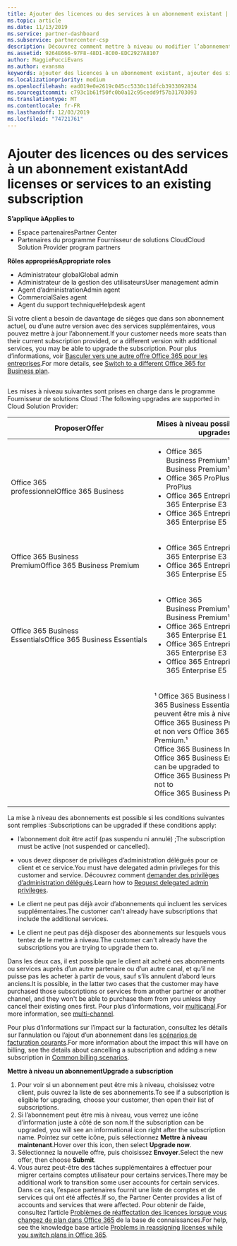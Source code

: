 ```yaml
---
title: Ajouter des licences ou des services à un abonnement existant | Espace partenaires
ms.topic: article
ms.date: 11/13/2019
ms.service: partner-dashboard
ms.subservice: partnercenter-csp
description: Découvrez comment mettre à niveau ou modifier l’abonnement d’un client, par exemple ajouter des licences ou des sièges ou passer à une version différente avec d’autres services.
ms.assetid: 9264E666-97F8-48D1-8C00-EDC2927A8107
author: MaggiePucciEvans
ms.author: evansma
keywords: ajouter des licences à un abonnement existant, ajouter des sièges à un abonnement existant, modifier un abonnement, changer d'abonnement, acheter des licences supplémentaires pour un client
ms.localizationpriority: medium
ms.openlocfilehash: ead019e0e2619c045cc5330c11dfcb3933092834
ms.sourcegitcommit: c793c1b61f50fc0b0a12c95cedd9f57b31703093
ms.translationtype: MT
ms.contentlocale: fr-FR
ms.lasthandoff: 12/03/2019
ms.locfileid: "74721761"
---
```

# <a name="add-licenses-or-services-to-an-existing-subscription"></a><span data-ttu-id="3ab76-104">Ajouter des licences ou des services à un abonnement existant</span><span class="sxs-lookup"><span data-stu-id="3ab76-104">Add licenses or services to an existing subscription</span></span>

<span data-ttu-id="3ab76-105">**S’applique à**</span><span class="sxs-lookup"><span data-stu-id="3ab76-105">**Applies to**</span></span>

- <span data-ttu-id="3ab76-106">Espace partenaires</span><span class="sxs-lookup"><span data-stu-id="3ab76-106">Partner Center</span></span>
- <span data-ttu-id="3ab76-107">Partenaires du programme Fournisseur de solutions Cloud</span><span class="sxs-lookup"><span data-stu-id="3ab76-107">Cloud Solution Provider program partners</span></span>

<span data-ttu-id="3ab76-108">**Rôles appropriés**</span><span class="sxs-lookup"><span data-stu-id="3ab76-108">**Appropriate roles**</span></span>

- <span data-ttu-id="3ab76-109">Administrateur global</span><span class="sxs-lookup"><span data-stu-id="3ab76-109">Global admin</span></span>
- <span data-ttu-id="3ab76-110">Administrateur de la gestion des utilisateurs</span><span class="sxs-lookup"><span data-stu-id="3ab76-110">User management admin</span></span>
- <span data-ttu-id="3ab76-111">Agent d’administration</span><span class="sxs-lookup"><span data-stu-id="3ab76-111">Admin agent</span></span>
- <span data-ttu-id="3ab76-112">Commercial</span><span class="sxs-lookup"><span data-stu-id="3ab76-112">Sales agent</span></span>
- <span data-ttu-id="3ab76-113">Agent du support technique</span><span class="sxs-lookup"><span data-stu-id="3ab76-113">Helpdesk agent</span></span>

<span data-ttu-id="3ab76-114">Si votre client a besoin de davantage de sièges que dans son abonnement actuel, ou d’une autre version avec des services supplémentaires, vous pouvez mettre à jour l’abonnement.</span><span class="sxs-lookup"><span data-stu-id="3ab76-114">If your customer needs more seats than their current subscription provided, or a different version with additional services, you may be able to upgrade the subscription.</span></span> <span data-ttu-id="3ab76-115">Pour plus d’informations, voir [Basculer vers une autre offre Office&nbsp;365 pour les entreprises](https://go.microsoft.com/fwlink/p/?LinkId=723577).</span><span class="sxs-lookup"><span data-stu-id="3ab76-115">For more details, see [Switch to a different Office 365 for Business plan](https://go.microsoft.com/fwlink/p/?LinkId=723577).</span></span>

## <a href="" id="upgradesubscription"></a>


<span data-ttu-id="3ab76-116">Les mises à niveau suivantes sont prises en charge dans le programme Fournisseur de solutions Cloud&nbsp;:</span><span class="sxs-lookup"><span data-stu-id="3ab76-116">The following upgrades are supported in Cloud Solution Provider:</span></span>

<table>
<colgroup>
<col width="50%" />
<col width="50%" />
</colgroup>
<thead>
<tr class="header">
<th><span data-ttu-id="3ab76-117">Proposer</span><span class="sxs-lookup"><span data-stu-id="3ab76-117">Offer</span></span></th>
<th><span data-ttu-id="3ab76-118">Mises à niveau possibles</span><span class="sxs-lookup"><span data-stu-id="3ab76-118">Possible upgrades</span></span></th>
</tr>
</thead>
<tbody>
<tr class="odd">
<td><span data-ttu-id="3ab76-119">Office 365 professionnel</span><span class="sxs-lookup"><span data-stu-id="3ab76-119">Office 365 Business</span></span></td>
<td><ul>
<li><span data-ttu-id="3ab76-120">Office&nbsp;365 Business&nbsp;Premium¹</span><span class="sxs-lookup"><span data-stu-id="3ab76-120">Office 365 Business Premium¹</span></span></li>
<li><span data-ttu-id="3ab76-121">Office 365 ProPlus</span><span class="sxs-lookup"><span data-stu-id="3ab76-121">Office 365 ProPlus</span></span></li>
<li><span data-ttu-id="3ab76-122">Office 365 Entreprise E3</span><span class="sxs-lookup"><span data-stu-id="3ab76-122">Office 365 Enterprise E3</span></span></li>
<li><span data-ttu-id="3ab76-123">Office 365 Entreprise E5</span><span class="sxs-lookup"><span data-stu-id="3ab76-123">Office 365 Enterprise E5</span></span></li>
</ul></td>
</tr>
<tr class="even">
<td><span data-ttu-id="3ab76-124">Office 365 Business Premium</span><span class="sxs-lookup"><span data-stu-id="3ab76-124">Office 365 Business Premium</span></span></td>
<td><ul>
<li><span data-ttu-id="3ab76-125">Office 365 Entreprise E3</span><span class="sxs-lookup"><span data-stu-id="3ab76-125">Office 365 Enterprise E3</span></span></li>
<li><span data-ttu-id="3ab76-126">Office 365 Entreprise E5</span><span class="sxs-lookup"><span data-stu-id="3ab76-126">Office 365 Enterprise E5</span></span></li>
</ul></td>
</tr>
<tr class="odd">
<td><span data-ttu-id="3ab76-127">Office 365 Business Essentials</span><span class="sxs-lookup"><span data-stu-id="3ab76-127">Office 365 Business Essentials</span></span></td>
<td><ul>
<li><span data-ttu-id="3ab76-128">Office&nbsp;365 Business&nbsp;Premium¹</span><span class="sxs-lookup"><span data-stu-id="3ab76-128">Office 365 Business Premium¹</span></span></li>
<li><span data-ttu-id="3ab76-129">Office&nbsp;365 Entreprise&nbsp;E1</span><span class="sxs-lookup"><span data-stu-id="3ab76-129">Office 365 Enterprise E1</span></span></li>
<li><span data-ttu-id="3ab76-130">Office 365 Entreprise E3</span><span class="sxs-lookup"><span data-stu-id="3ab76-130">Office 365 Enterprise E3</span></span></li>
<li><span data-ttu-id="3ab76-131">Office 365 Entreprise E5</span><span class="sxs-lookup"><span data-stu-id="3ab76-131">Office 365 Enterprise E5</span></span></li>
</ul></td>
</tr>
<tr class="even">
<td></td>
<td><p><span data-ttu-id="3ab76-132">¹ Office 365 Business Inde et Office 365 Business Essentials Inde peuvent être mis à niveau vers Office 365 Business Premium Inde, et non vers Office 365 Business Premium.</span><span class="sxs-lookup"><span data-stu-id="3ab76-132">¹ Office 365 Business India and Office 365 Business Essentials India can be upgraded to Office 365 Business Premium India, not to Office 365 Business Premium.</span></span></p></td>
</tr>
</tbody>
</table>

<span data-ttu-id="3ab76-133">La mise à niveau des abonnements est possible si les conditions suivantes sont remplies&nbsp;:</span><span class="sxs-lookup"><span data-stu-id="3ab76-133">Subscriptions can be upgraded if these conditions apply:</span></span>

-   <span data-ttu-id="3ab76-134">l’abonnement doit être actif (pas suspendu ni annulé)&nbsp;;</span><span class="sxs-lookup"><span data-stu-id="3ab76-134">The subscription must be active (not suspended or cancelled).</span></span>

-   <span data-ttu-id="3ab76-135">vous devez disposer de privilèges d’administration délégués pour ce client et ce service.</span><span class="sxs-lookup"><span data-stu-id="3ab76-135">You must have delegated admin privileges for this customer and service.</span></span> <span data-ttu-id="3ab76-136">Découvrez comment [demander des privilèges d’administration délégués](request-a-relationship-with-a-customer.md).</span><span class="sxs-lookup"><span data-stu-id="3ab76-136">Learn how to [Request delegated admin privileges](request-a-relationship-with-a-customer.md).</span></span>

-   <span data-ttu-id="3ab76-137">Le client ne peut pas déjà avoir d’abonnements qui incluent les services supplémentaires.</span><span class="sxs-lookup"><span data-stu-id="3ab76-137">The customer can't already have subscriptions that include the additional services.</span></span>

-   <span data-ttu-id="3ab76-138">Le client ne peut pas déjà disposer des abonnements sur lesquels vous tentez de le mettre à niveau.</span><span class="sxs-lookup"><span data-stu-id="3ab76-138">The customer can't already have the subscriptions you are trying to upgrade them to.</span></span>

<span data-ttu-id="3ab76-139">Dans les deux cas, il est possible que le client ait acheté ces abonnements ou services auprès d’un autre partenaire ou d’un autre canal, et qu’il ne puisse pas les acheter à partir de vous, sauf s’ils annulent d’abord leurs anciens.</span><span class="sxs-lookup"><span data-stu-id="3ab76-139">It is possible, in the latter two cases that the customer may have purchased those subscriptions or services from another partner or another channel, and they won't be able to purchase them from you unless they cancel their existing ones first.</span></span> <span data-ttu-id="3ab76-140">Pour plus d’informations, voir [multicanal](multichannel.md).</span><span class="sxs-lookup"><span data-stu-id="3ab76-140">For more information, see [multi-channel](multichannel.md).</span></span>

<span data-ttu-id="3ab76-141">Pour plus d’informations sur l’impact sur la facturation, consultez les détails sur l’annulation ou l’ajout d’un abonnement dans les [scénarios de facturation courants](common-billing-scenarios.md).</span><span class="sxs-lookup"><span data-stu-id="3ab76-141">For more information about the impact this will have on billing, see the details about cancelling a subscription and adding a new subscription in [Common billing scenarios](common-billing-scenarios.md).</span></span>

<span data-ttu-id="3ab76-142">**Mettre à niveau un abonnement**</span><span class="sxs-lookup"><span data-stu-id="3ab76-142">**Upgrade a subscription**</span></span>

1.  <span data-ttu-id="3ab76-143">Pour voir si un abonnement peut être mis à niveau, choisissez votre client, puis ouvrez la liste de ses abonnements.</span><span class="sxs-lookup"><span data-stu-id="3ab76-143">To see if a subscription is eligible for upgrading, choose your customer, then open their list of subscriptions.</span></span>
2.  <span data-ttu-id="3ab76-144">Si l’abonnement peut être mis à niveau, vous verrez une icône d’information juste à côté de son nom.</span><span class="sxs-lookup"><span data-stu-id="3ab76-144">If the subscription can be upgraded, you will see an informational icon right after the subscription name.</span></span> <span data-ttu-id="3ab76-145">Pointez sur cette icône, puis sélectionnez **Mettre à niveau maintenant**.</span><span class="sxs-lookup"><span data-stu-id="3ab76-145">Hover over this icon, then select **Upgrade now**.</span></span>
3.  <span data-ttu-id="3ab76-146">Sélectionnez la nouvelle offre, puis choisissez **Envoyer**.</span><span class="sxs-lookup"><span data-stu-id="3ab76-146">Select the new offer, then choose **Submit**.</span></span>
4.  <span data-ttu-id="3ab76-147">Vous aurez peut-être des tâches supplémentaires à effectuer pour migrer certains comptes utilisateur pour certains services.</span><span class="sxs-lookup"><span data-stu-id="3ab76-147">There may be additional work to transition some user accounts for certain services.</span></span> <span data-ttu-id="3ab76-148">Dans ce cas, l’espace partenaires fournit une liste de comptes et de services qui ont été affectés.</span><span class="sxs-lookup"><span data-stu-id="3ab76-148">If so, the Partner Center provides a list of accounts and services that were affected.</span></span> <span data-ttu-id="3ab76-149">Pour obtenir de l’aide, consultez l’article [Problèmes de réaffectation des licences lorsque vous changez de plan dans Office&nbsp;365](https://go.microsoft.com/fwlink/p/?LinkId=723576) de la base de connaissances.</span><span class="sxs-lookup"><span data-stu-id="3ab76-149">For help, see the knowledge base article [Problems in reassigning licenses while you switch plans in Office 365](https://go.microsoft.com/fwlink/p/?LinkId=723576).</span></span>

 

 



